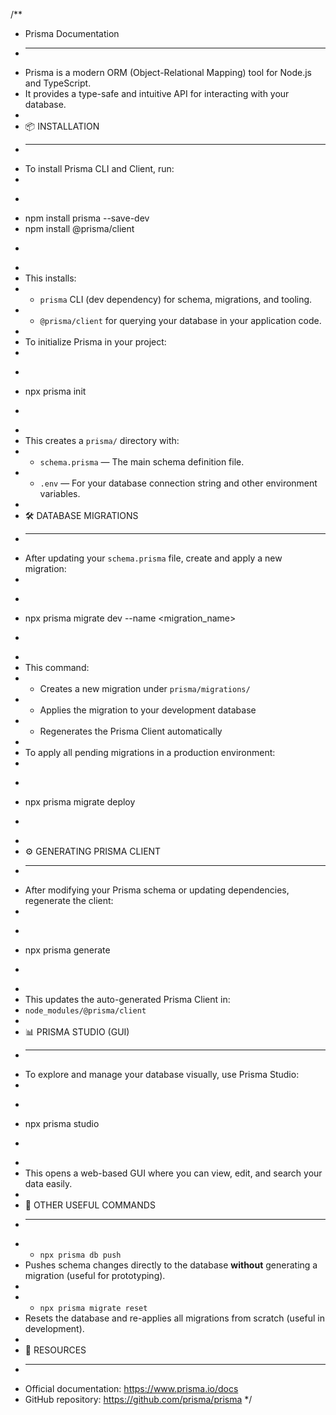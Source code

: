 /\*\*

- Prisma Documentation
- ***
- Prisma is a modern ORM (Object-Relational Mapping) tool for Node.js and TypeScript.
- It provides a type-safe and intuitive API for interacting with your database.
-
- 📦 INSTALLATION
- ***
- To install Prisma CLI and Client, run:
-
- ```bash

  ```
- npm install prisma --save-dev
- npm install @prisma/client
- ```

  ```
-
- This installs:
- - `prisma` CLI (dev dependency) for schema, migrations, and tooling.
- - `@prisma/client` for querying your database in your application code.
-
- To initialize Prisma in your project:
-
- ```bash

  ```
- npx prisma init
- ```

  ```
-
- This creates a `prisma/` directory with:
- - `schema.prisma` — The main schema definition file.
- - `.env` — For your database connection string and other environment variables.
-
- 🛠️ DATABASE MIGRATIONS
- ***
- After updating your `schema.prisma` file, create and apply a new migration:
-
- ```bash

  ```
- npx prisma migrate dev --name <migration_name>
- ```

  ```
-
- This command:
- - Creates a new migration under `prisma/migrations/`
- - Applies the migration to your development database
- - Regenerates the Prisma Client automatically
-
- To apply all pending migrations in a production environment:
-
- ```bash

  ```
- npx prisma migrate deploy
- ```

  ```
-
- ⚙️ GENERATING PRISMA CLIENT
- ***
- After modifying your Prisma schema or updating dependencies, regenerate the client:
-
- ```bash

  ```
- npx prisma generate
- ```

  ```
-
- This updates the auto-generated Prisma Client in:
- `node_modules/@prisma/client`
-
- 📊 PRISMA STUDIO (GUI)
- ***
- To explore and manage your database visually, use Prisma Studio:
-
- ```bash

  ```
- npx prisma studio
- ```

  ```
-
- This opens a web-based GUI where you can view, edit, and search your data easily.
-
- 🔧 OTHER USEFUL COMMANDS
- ***
- - `npx prisma db push`
- Pushes schema changes directly to the database **without** generating a migration (useful for prototyping).
-
- - `npx prisma migrate reset`
- Resets the database and re-applies all migrations from scratch (useful in development).
-
- 🧠 RESOURCES
- ***
- Official documentation: https://www.prisma.io/docs
- GitHub repository: https://github.com/prisma/prisma
  \*/
